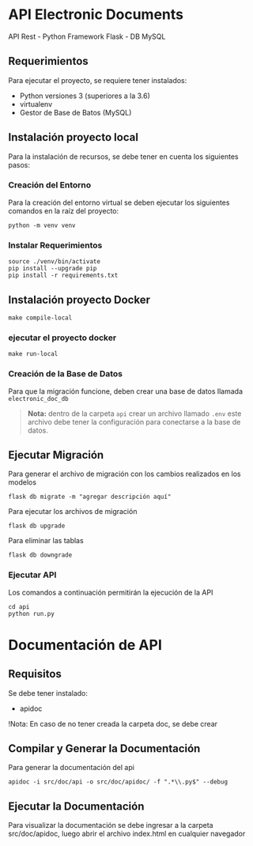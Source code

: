 # API Electronic Documents

API Rest - Python Framework Flask - DB MySQL

## Requerimientos
Para ejecutar el proyecto, se requiere tener instalados:
- Python versiones 3 (superiores a la 3.6)
- virtualenv
- Gestor de Base de Batos (MySQL)

## Instalación proyecto local
Para la instalación de recursos, se debe tener en cuenta los siguientes pasos:

### Creación del Entorno
Para la creación del entorno virtual se deben ejecutar los siguientes comandos
en la raíz del proyecto:
```
python -m venv venv
```

### Instalar Requerimientos
```
source ./venv/bin/activate
pip install --upgrade pip
pip install -r requirements.txt
```

## Instalación proyecto Docker
```
make compile-local
```
### ejecutar el proyecto docker
```
make run-local
```

### Creación de la Base de Datos
Para que la migración funcione, deben crear una base de datos llamada ```electronic_doc_db```

> **Nota:** dentro de la carpeta ```api``` crear un archivo llamado ```.env``` este archivo
> debe tener la configuración para conectarse a la base de datos.

## Ejecutar Migración

Para generar el archivo de migración con los cambios realizados en los modelos

```flask db migrate -m "agregar descripción aquí"```

Para ejecutar los archivos de migración
```
flask db upgrade
```
Para eliminar las tablas
```
flask db downgrade
```

### Ejecutar API
Los comandos a continuación permitirán la ejecución de la API
```
cd api
python run.py
```

# Documentación de API

## Requisitos

Se debe tener instalado:

- apidoc

!Nota: En caso de no tener creada la carpeta doc, se debe crear

## Compilar y Generar la Documentación

Para generar la documentación del api

```
apidoc -i src/doc/api -o src/doc/apidoc/ -f ".*\\.py$" --debug
```

## Ejecutar la Documentación

Para visualizar la documentación se debe ingresar a la carpeta src/doc/apidoc,
luego abrir el archivo index.html en cualquier navegador

